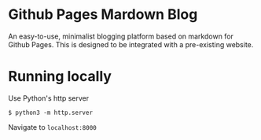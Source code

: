 # Github Pages Mardown Blog

An easy-to-use, minimalist blogging platform based on markdown for Github Pages.
This is designed to be integrated with a pre-existing website.

# Running locally 

Use Python's http server 

```
$ python3 -m http.server
```

Navigate to `localhost:8000`